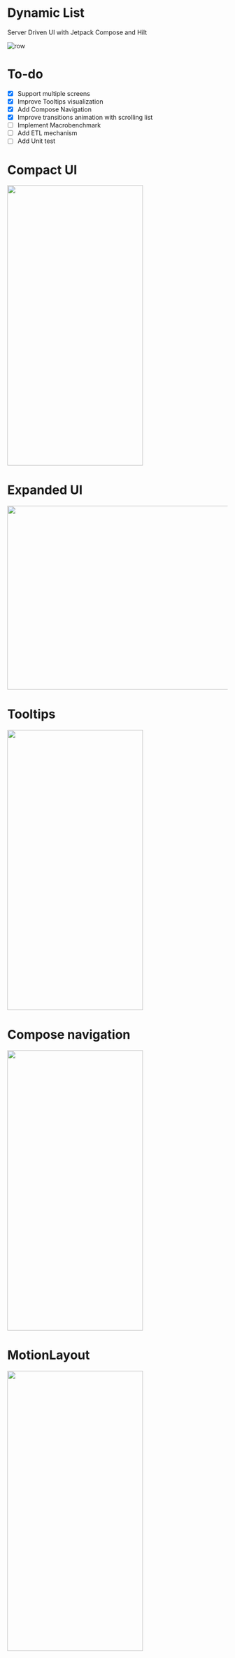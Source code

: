 # Dynamic List
 Server Driven UI with Jetpack Compose and Hilt
 
 ![row](https://user-images.githubusercontent.com/7097754/169336238-335db542-3178-4834-951d-0eb7d0cbbfac.png)
 
 # To-do
 - [x] Support multiple screens
 - [x] Improve Tooltips visualization
 - [x] Add Compose Navigation
 - [x] Improve transitions animation with scrolling list
 - [ ] Implement Macrobenchmark
 - [ ] Add ETL mechanism
 - [ ] Add Unit test

# Compact UI
<img src="https://user-images.githubusercontent.com/7097754/169329171-a83cac1f-c107-4706-954b-f033a7ec1b19.gif" width="310" height="640"/>

# Expanded UI
<img src="https://user-images.githubusercontent.com/7097754/169624940-c8d91a61-0b99-4df9-95de-73d03fc60d7e.png" width="640" height="420"/>

# Tooltips
<img src="https://user-images.githubusercontent.com/7097754/171674583-5a0a60f7-4b60-498b-a1ae-69fc4f1d5fa1.gif" width="310" height="640"/>

# Compose navigation
<img src="https://user-images.githubusercontent.com/7097754/175155143-5bdd5833-4fb3-48c7-95c7-2ccbd1880366.gif" width="310" height="640"/>

# MotionLayout
<img src="https://user-images.githubusercontent.com/7097754/183534417-cd2e1c85-fb1c-4691-b08d-cb9d13e0cde4.gif" width="310" height="640"/>
